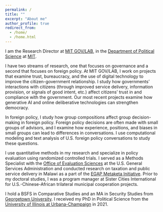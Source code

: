 ```yaml
---
permalink: /
title: ""
excerpt: "About me"
author_profile: true
redirect_from: 
  - /home/
  - /home.html
---
```


I am the Research Director at [MIT GOV/LAB](https://mitgovlab.org), in the [Department of Political Science](https://polisci.mit.edu) at [MIT](https://web.mit.edu). 

I have two streams of research, one that focuses on governance and a second that focuses on foreign policy. At MIT GOV/LAB, I work on projects that examine trust, bureaucracy, and the use of digital technology to improve the citizen-government relationship. I study how governments’ interactions with citizens (through improved service delivery, information provision, or signals of good intent, etc.) affect citizens’ trust in and compliance with the government.  Our most recent projects examine how generative AI and online deliberative technologies can strengthen democracy.

In foreign policy, I study how group compositions affect group decision-making in foreign policy. Foreign policy decisions are often made with small groups of advisors, and I examine how experience, positions, and biases in small groups can lead to differences in conversations.  I use computational modeling and text analysis of U.S. foreign policy conversations to study these questions.

I use quantitative methods in my research and specialize in policy evaluation using randomized controlled trials.  I served as a Methods Specialist with the [Office of Evaluation Sciences](https://oes.gsa.gov) at the U.S. General Services Administration and conducted research on taxation and public service delivery in Malawi as a part of the [EGAP Metaketa Initiative](https://egap.org/our-work-0/the-metaketa-initiative/).  Prior to my doctoral studies, I was a program manager at Sister Cities International for U.S.-Chinese-African trilateral municipal cooperation projects.

I hold a BSFS in Comparative Studies and an MA in Security Studies from [Georgetown University](https://sfs.georgetown.edu).  I received my PhD in Political Science from the [University of Illinois at Urbana-Champaign](https://pol.illinois.edu) in 2021. 
